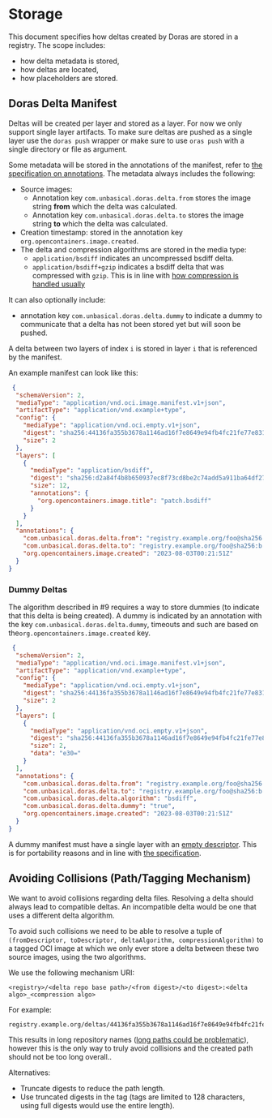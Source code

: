# Storage

This document specifies how deltas created by Doras are stored in a registry. The scope includes:
- how delta metadata is stored,
- how deltas are located,
- how placeholders are stored.

## Doras Delta Manifest

Deltas will be created per layer and stored as a layer. For now we only support single layer artifacts.
To make sure deltas are pushed as a single layer use the `doras push` wrapper or make sure to use `oras push` with a single directory or file as argument.

Some metadata will be stored in the annotations of the manifest, refer to [the specification on annotations](https://github.com/opencontainers/image-spec/blob/main/annotations.md#rules). 
The metadata always includes the following:
- Source images:
  - Annotation key `com.unbasical.doras.delta.from` stores the image string **from** which the delta was calculated.
  - Annotation key `com.unbasical.doras.delta.to` stores the image string **to** which the delta was calculated.
- Creation timestamp: stored in the annotation key `org.opencontainers.image.created`.
- The delta and compression algorithms are stored in the media type:
  - `application/bsdiff` indicates an uncompressed bsdiff delta.
  - `application/bsdiff+gzip` indicates a bsdiff delta that was compressed with `gzip`. This is in line with [how compression is handled usually](https://github.com/opencontainers/image-spec/blob/main/layer.md#gzip-media-types)

It can also optionally include:
- annotation key `com.unbasical.doras.delta.dummy` to indicate a dummy to communicate that a delta has not been stored yet but will soon be pushed.

A delta between two layers of index `i` is stored in layer `i` that is referenced by the manifest.

An example manifest can look like this:

```json
 {
  "schemaVersion": 2,
  "mediaType": "application/vnd.oci.image.manifest.v1+json",
  "artifactType": "application/vnd.example+type",
  "config": {
    "mediaType": "application/vnd.oci.empty.v1+json",
    "digest": "sha256:44136fa355b3678a1146ad16f7e8649e94fb4fc21fe77e8310c060f61caaff8a",
    "size": 2
  },
  "layers": [
    {
      "mediaType": "application/bsdiff",
      "digest": "sha256:d2a84f4b8b650937ec8f73cd8be2c74add5a911ba64df27458ed8229da804a26",
      "size": 12,
      "annotations": {
        "org.opencontainers.image.title": "patch.bsdiff"
      }
    }
  ],
  "annotations": {
    "com.unbasical.doras.delta.from": "registry.example.org/foo@sha256:a...",
    "com.unbasical.doras.delta.to": "registry.example.org/foo@sha256:b...",
    "org.opencontainers.image.created": "2023-08-03T00:21:51Z"
  }
}
```

### Dummy Deltas

The algorithm described in #9 requires a way to store dummies (to indicate that this delta is being created).
A dummy is indicated by an annotation with the key `com.unbasical.doras.delta.dummy`,
timeouts and such are based on the`org.opencontainers.image.created` key.

```json
 {
  "schemaVersion": 2,
  "mediaType": "application/vnd.oci.image.manifest.v1+json",
  "artifactType": "application/vnd.example+type",
  "config": {
    "mediaType": "application/vnd.oci.empty.v1+json",
    "digest": "sha256:44136fa355b3678a1146ad16f7e8649e94fb4fc21fe77e8310c060f61caaff8a",
    "size": 2
  },
  "layers": [
    {
      "mediaType": "application/vnd.oci.empty.v1+json",
      "digest": "sha256:44136fa355b3678a1146ad16f7e8649e94fb4fc21fe77e8310c060f61caaff8a",
      "size": 2,
      "data": "e30="
    }
  ],
  "annotations": {
    "com.unbasical.doras.delta.from": "registry.example.org/foo@sha256:a...",
    "com.unbasical.doras.delta.to": "registry.example.org/foo@sha256:b...",
    "com.unbasical.doras.delta.algorithm": "bsdiff",
    "com.unbasical.doras.delta.dummy": "true",
    "org.opencontainers.image.created": "2023-08-03T00:21:51Z"
  }
}
```
A dummy manifest must have a single layer with an [empty descriptor](https://github.com/opencontainers/image-spec/blob/main/manifest.md#guidance-for-an-empty-descriptor). This is for portability reasons and in line with [the specification](https://github.com/opencontainers/image-spec/blob/main/manifest.md#guidance-for-an-empty-descriptor).

## Avoiding Collisions (Path/Tagging Mechanism)

We want to avoid collisions regarding delta files. Resolving a delta should always lead to compatible deltas. 
An incompatible delta would be one that uses a different delta algorithm.

To avoid such collisions we need to be able to resolve a tuple of
`(fromDescriptor, toDescriptor, deltaAlgorithm, compressionAlgorithm)`
to a tagged OCI image at which we only ever store a delta between these two source images, using the two algorithms.

We use the following mechanism URI:
```
<registry>/<delta repo base path>/<from digest>/<to digest>:<delta algo>_<compression algo>
```

For example:
```
registry.example.org/deltas/44136fa355b3678a1146ad16f7e8649e94fb4fc21fe77e8310c060f61caaff8a/44136fa355b3678a1146ad16f7e8649e94fb4fc21fe77e8310c060f61caaff8a:bsdiff_gzip
```

This results in long repository names ([long paths could be problematic](https://github.com/opencontainers/distribution-spec/blob/main/spec.md#pull)), however this is the only way to truly avoid collisions and the created path should not be too long overall..

Alternatives:
- Truncate digests to reduce the path length.
- Use truncated digests in the tag (tags are limited to 128 characters, using full digests would use the entire length).


